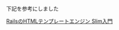 下記を参考にしました

[RailsのHTMLテンプレートエンジン Slim入門](http://ruby-rails.hatenadiary.com/entry/20140929/1411997071)
